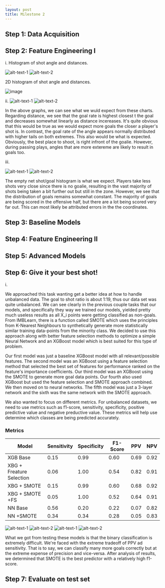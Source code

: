 ```yaml
---
layout: post
title: Milestone 2
---
```



## Step 1: Data Acquisition




## Step 2: Feature Engineering I

i. Histogram of shot angle and distances.

![alt-text-1](/figures/shot_dist.png "title-1") ![alt-text-2](/figures/angle_hist.png "title-2")

2D histogram of shot angle and distances.

![image](/figures/2d.png "Title")

ii.
![alt-text-1](/figures/score_rate_dist.png "title-1") ![alt-text-2](/figures/score_rate_angle.png "title-2")

In the above graphs, we can see what we wuld expect from these charts. Regarding distance, we see that the goal rate is highest closest t the goal and decreases somewhat linearly as distance incereases. It's quite obvious that this would be true as we would expect more goals the closer a player's shot is. In contrast, the goal rate of the angle appears normally distributed with higher tails on both extremes. This also would be what is expected. Obviously, the best place to shoot, is right infront of the goalie. However, during passing plays, angles that are more extereme are likely to result in goals too.

iii.

![alt-text-1](/figures/hist_empty.png "title-1") ![alt-text-2](/figures/emptynet_dist.png "title-2")

The empty net shot/goal histogram is what we expect. Players take less shots very close since there is no goalie, resulting in the vast majority of shots being taken a bit further out but still in the zone. However, we see that the distribution of goals remains somewhat constant. The majority of goals are being scored in the offensive half, but there are a lot being scored very far out. This can most likely be attributed errors in the the coordinates.


## Step 3: Baseline Models

## Step 4: Feature Engineering II 

## Step 5: Advanced Models

## Step 6: Give it your best shot!

i.

We approached this task wanting get a better idea at how to handle unbalanced data. The goal to shot ratio is about 1:19, thus our data set was quite unbalanced. We can see clearly in the previous couple tasks that our models, and specifically they way we trained our models, yielded pretty much useless results as all X_i points were getting classified as non-goals. From IMBLearn, there is a function called SMOTE which uses the principles from K-Nearest Neighbours to synthetically generate more statistically similar training data-points from the minority class. We decided to use this approach along with better feature selection methods to optimize a simple Neural Network and an XGBoost model which is best suited for this type of problem.

Our first model was just a baseline XGBoost model with all relevant/possible features. The second model was an XGBoost using a feature selection method that selected the best set of features for performance ranked on the feature's importance coefficients. Our third model was an XGBoost using the SMOTE to generate more goal data points. Our fourth also used XGBoost but used the feature selection and SMOTE approach combined. We then moved on to neural networks. The fifth model was just a 3-layer network and the sixth was the same network with the SMOTE approach.

We also wanted to focus on different metrics. For unbalanced datasets, we need to use metrics such as f1-score, sensitivity, specificity, positive predictive value and negative preductive value. These metrics will help use determine which classes are being predicted accurately. 

### Metrics

| Model     | Sensitivity | Specificity      | F1-Score | PPV     | NPV |
| ----------- | ----------- | ----------- | ----------- | ----------- | ----------- |
| XGB Base    | 0.15 | 0.99    | 0.60 | 0.69     | 0.92 |
| XBG + Freature Selection     | 0.06 | 1.00     | 0.54 | 0.82     | 0.91 |
| XBG + SMOTE  | 0.15| 0.99      | 0.60 | 0.68     | 0.92 |
|  XBG + SMOTE +FS  | 0.05 | 1.00     | 0.52| 0.64     | 0.91 |
| NN Base    | 0.56| 0.20     | 0.22 | 0.07    | 0.82 |
| NN +SMOTE   | 0.34 | 0.34    | 0.28 | 0.05     | 0.83 |



![alt-text-1](/figures/realiability.png "title-19") ![alt-text-2](/figures/roc.png "title-21")
![alt-text-1](/figures/cumalitive.png "title-12") ![alt-text-2](/figures/goal_rate.png "title-23")

What we got from testing these models is that the binary classification is extremely difficult. We're faced with the extreme tradeoff of PPV ad sensitivity. That is to say, we can classify many more goals correctly but at the extreme expense of precision and vice-versa. After analysis of results, we determined that SMOTE is the best predictor with a relatively high f1-score. 



## Step 7: Evaluate on test set

